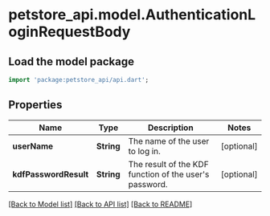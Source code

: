 # petstore_api.model.AuthenticationLoginRequestBody

## Load the model package
```dart
import 'package:petstore_api/api.dart';
```

## Properties
Name | Type | Description | Notes
------------ | ------------- | ------------- | -------------
**userName** | **String** | The name of the user to log in. | [optional] 
**kdfPasswordResult** | **String** | The result of the KDF function of the user's password. | [optional] 

[[Back to Model list]](../README.md#documentation-for-models) [[Back to API list]](../README.md#documentation-for-api-endpoints) [[Back to README]](../README.md)


